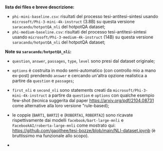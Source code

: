 **lista dei files e breve descrizione:**
- `phi-mini-baseline.csv`: risultati del processo tesi-antitesi-sintesi usando `microsoft/Phi-3-mini-4k-instruct` (3.8B) su questa versione `saracandu/hotpotQA_nli` del hotpotQA dataset;
- `phi-medium-baseline.csv`: risultati del processo tesi-antitesi-sintesi usando `microsoft/Phi-3-medium-4k-instruct` (14B) su questa versione `saracandu/hotpotQA_nli` del hotpotQA dataset;


**Note su `saracandu/hotpotQA_nli`:**
- `question`, `answer`, `passages`, `type`, `level` sono presi dal dataset originale;
- `options` è costruita in modo semi-automatico (con controllo mio a mano ex-post) prendendo `answer` e cercando un'altra opzione realistica a partire da `question` e `passages`;
- `first_nli` e `second_nli` sono statements creati da `microsoft/Phi-3-mini-4k-instruct` a partire da `question` e `options` con qualche esempio few-shot (tecnica suggerita dal paper https://arxiv.org/pdf/2104.08731 come alternative alla loro versione "rule-based);
- le coppie (`BART1`, `BART2`) e (`ROBERTA1`, `ROBERTA2`) sono ricavate rispettivamente dai modelli `facebook/bart-large-mnli` e `FacebookAI/roberta-large-mnli` come mostrato qui: https://github.com/gaoithee/tesi-bozze/blob/main/NLI-dataset.ipynb (è bruttissimo ma funzionale allo scopo).

- 
